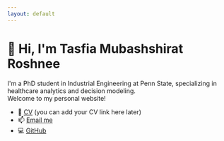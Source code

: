 ```yaml
---
layout: default
---
```


# 👋 Hi, I'm Tasfia Mubashshirat Roshnee

I'm a PhD student in Industrial Engineering at Penn State, specializing in healthcare analytics and decision modeling.  
Welcome to my personal website!

- 📄 [CV](#) (you can add your CV link here later)
- 📫 [Email me](mailto:tkm5654@psu.edu)
- 💻 [GitHub](https://github.com/tmroshnee)
